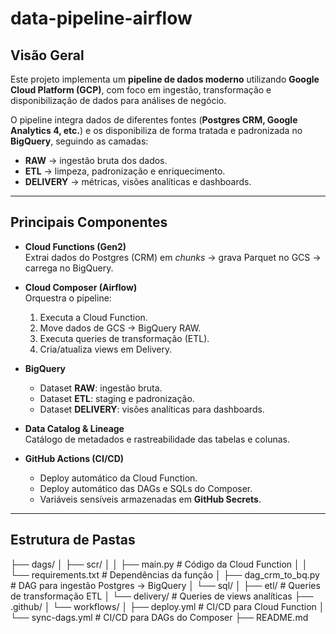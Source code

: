 # data-pipeline-airflow

## Visão Geral
Este projeto implementa um **pipeline de dados moderno** utilizando **Google Cloud Platform (GCP)**, com foco em ingestão, transformação e disponibilização de dados para análises de negócio.  

O pipeline integra dados de diferentes fontes (**Postgres CRM, Google Analytics 4, etc.**) e os disponibiliza de forma tratada e padronizada no **BigQuery**, seguindo as camadas:  
- **RAW** → ingestão bruta dos dados.  
- **ETL** → limpeza, padronização e enriquecimento.  
- **DELIVERY** → métricas, visões analíticas e dashboards.  

---

## Principais Componentes

- **Cloud Functions (Gen2)**  
  Extrai dados do Postgres (CRM) em *chunks* → grava Parquet no GCS → carrega no BigQuery.  

- **Cloud Composer (Airflow)**  
  Orquestra o pipeline:  
  1. Executa a Cloud Function.  
  2. Move dados de GCS → BigQuery RAW.  
  3. Executa queries de transformação (ETL).  
  4. Cria/atualiza views em Delivery.  

- **BigQuery**  
  - Dataset **RAW**: ingestão bruta.  
  - Dataset **ETL**: staging e padronização.  
  - Dataset **DELIVERY**: visões analíticas para dashboards.  

- **Data Catalog & Lineage**  
  Catálogo de metadados e rastreabilidade das tabelas e colunas.  

- **GitHub Actions (CI/CD)**  
  - Deploy automático da Cloud Function.  
  - Deploy automático das DAGs e SQLs do Composer.  
  - Variáveis sensíveis armazenadas em **GitHub Secrets**.  

---

## Estrutura de Pastas

├── dags/
│ ├── scr/
│ │ ├── main.py # Código da Cloud Function
│ │ └── requirements.txt # Dependências da função
│ ├── dag_crm_to_bq.py # DAG para ingestão Postgres → BigQuery
│ └── sql/
│ ├── etl/ # Queries de transformação ETL
│ └── delivery/ # Queries de views analíticas
├── .github/
│ └── workflows/
│ ├── deploy.yml # CI/CD para Cloud Function
│ └── sync-dags.yml # CI/CD para DAGs do Composer
├── README.md
